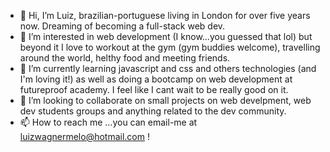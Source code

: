 - 👋 Hi, I’m Luiz, brazilian-portuguese living in London for over five years now. Dreaming of becoming a full-stack web dev.
- 👀 I’m interested in web development (I know...you guessed that lol) but beyond it I love to workout at the gym (gym buddies welcome), travelling around the world, helthy food and meeting friends.
- 🌱 I’m currently learning javascript and css and others technologies (and I'm loving it!) as well as doing a bootcamp on web development at futureproof academy. I feel like I cant wait to be really good on it.
- 💞️ I’m looking to collaborate on small projects on web develpment, web dev students groups and anything related to the dev community.
- 📫 How to reach me ...you can email-me at luizwagnermelo@hotmail.com !

<!---
LuizWebDev/LuizWebDev is a ✨ special ✨ repository because its `README.md` (this file) appears on your GitHub profile.
You can click the Preview link to take a look at your changes.
--->
